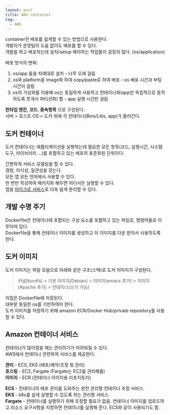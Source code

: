 ```yaml
---
layout: post
title: AWS container
tag:
  - AWS
---
```


container란 배포를 쉽게할 수 있는 방법으로 사용한다.  
개발자가 운영팀의 도움 없이도 배포를 할 수 있다.  
개발을 하고 배포하는데 설치/setup 해야하는 작업들이 굉장히 많다. (os/application)

배포 방식의 변화:  
1. os/app 들을 차례대로 설치 - 너무 오래 걸림
2. os와 platform을 image화 하여 copy/paste로 하여 배포 - os 배포 시간과 부팅 시간이 걸림
3. os의 가상화를 이용해 os는 동일하게 사용하고 컨테이너화(app만 독립적으로 동작하도록 쪼개서 파티션화) 함 - app 실행 시간만 걸림

**런타임 엔진**, **코드**, **종속항목** 으로 구성된다.  
서버 > 호스트 OS > 도커 위에 각 컨테이너(Bins/Libs, app)가 올라간다.  

## 도커 컨테이너
도커 컨테이너는 애플리케이션을 실행하는데 필요한 모든 항목(코드, 실행시간, 시스템 도구, 라이브러리 ...)를 포함하고 있는 배포의 표준화된 단위이다.

간편하게 서비스 모델링을 할 수 있다.  
경량, 이식성, 일관성을 갖는다.  
모든 앱 모든 언어에서 사용할 수 있다.  
한 번만 작성하여 패키지화 해두면 어디서든 실행할 수 있다.  
앱을 [마이크로 서비스](https://meansoup.github.io/blog/2020/03/25/aws_terms/#%EB%A7%88%EC%9D%B4%ED%81%AC%EB%A1%9C-%EC%84%9C%EB%B9%84%EC%8A%A4)로 더욱 쉽게 분리할 수 있다.

## 개발 수명 주기
Dockerfile은 컨테이너에 포함되는 구성 요소를 포함하고 있는 파일로, 명령어들로 이루어져 있다.  
Dockerfile을 통해 컨테이너 이미지를 생성하고 이 이미지를 다운 받아서 사용하도록 한다.

## 도커 이미지
도커 이미지는 파일 모음으로 아래와 같은 구조(스택)로 도커 이미지가 구성된다.
> 커널(bootfs) > 기본 이미지(Debian) > 이미지(emacs 추가) > 이미지(Apache 추가) > 컨테이너(쓰기 가능)

지침은 Dockerfile에 저장된다.  
대부분 동일한 os를 기반하여야 한다.  
도커 이미지를 저장하기 위해 amazon ECR/Docker Hub/private repository를 사용할 수 있다.  

## Amazon 컨테이너 서비스
컨테이너가 많아졌을 때는 관리하기가 어려워질 수 있다.  
AWS에서 컨테이너 관련하여 서비스를 제공한다.

**관리** - ECS, EKS (배포/예약/조정 및 관리)  
**호스팅** - EC2, Fargate (Fargate는 EC2를 관리해줌)  
**이미지** - ECR (컨테이너 이미지용 리포지토리)  

**ECS** - 컨테이너의 배포 관리를 도와주는 완전 관리형 컨테이너 조정 서비스.  
**EKS** - k8s를 쉽게 실행할 수 있도록 하는 관리형 서비스.  
**Fargate** - 컨테이너를 실행하기 위해 조정할 필요가 없음. 컨테이너 이미지를 업로드하고 리소스 요구사항을 지정하면 컨테이너를 실행해 준다. ECS와 같이 사용되기도 함.  